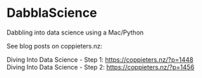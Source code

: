 # DabblaScience
Dabbling into data science using a Mac/Python

See blog posts on coppieters.nz:

Diving Into Data Science - Step 1: https://coppieters.nz/?p=1448    
Diving Into Data Science - Step 2: https://coppieters.nz/?p=1456    
